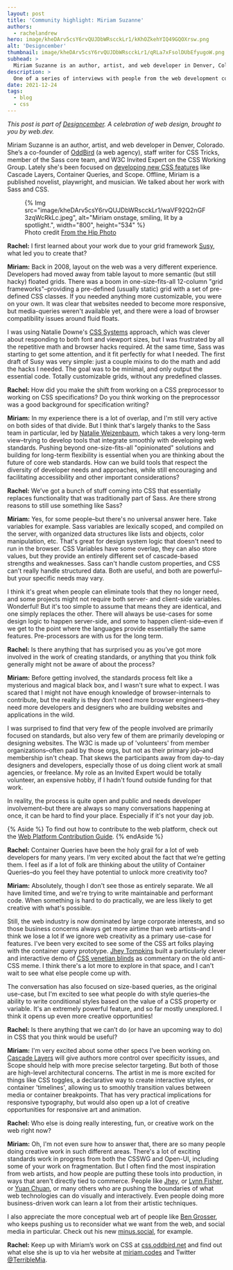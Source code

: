 ```yaml
---
layout: post
title: 'Community highlight: Miriam Suzanne'
authors: 
  - rachelandrew
hero: image/kheDArv5csY6rvQUJDbWRscckLr1/kKhOZkehYIQ49GQOXrsw.png
alt: 'Designcember'
thumbnail: image/kheDArv5csY6rvQUJDbWRscckLr1/qRLa7xFsolDUbEfyugoW.png
subhead: >
  Miriam Suzanne is an author, artist, and web developer in Denver, Colorado, and is currently working on exciting CSS specs like Container Queries and Cascade Layers.
description: >
  One of a series of interviews with people from the web development community who are doing interesting things with CSS. This time I speak to Miriam Suzanne.
date: 2021-12-24
tags:
  - blog
  - css
---
```


_This post is part of [Designcember](https://designcember.com/). A celebration of web design, brought to you by web.dev._


Miriam Suzanne is an author, artist, and web developer in Denver, Colorado. She’s a co-founder of [OddBird](https://oddbird.net ) (a web agency), staff writer for CSS Tricks, member of the Sass core team, and W3C Invited Expert on the CSS Working Group. Lately she's been focused on [developing new CSS features](css.oddbird.net) like Cascade Layers, Container Queries, and Scope. Offline, Miriam is a published novelist, playwright, and musician. We talked about her work with Sass and CSS.

<figure>
  {% Img src="image/kheDArv5csY6rvQUJDbWRscckLr1/waVF92Q2nGF3zqWcRkLc.jpeg", alt="Miriam onstage, smiling, lit by a spotlight.", width="800", height="534" %}
  <figcaption>Photo credit <a href="https://fromthehipphoto.com">From the Hip Photo</a></figcaption>
</figure>

**Rachel:** I first learned about your work due to your grid framework [Susy](https://www.oddbird.net/susy/), what led you to create that?

**Miriam:** Back in 2008, layout on the web was a very different experience. Developers had moved away from table layout to more semantic (but still hacky) floated grids. There was a boom in one-size-fits-all 12-column "grid frameworks"–providing a pre-defined (usually static) grid with a set of pre-defined CSS classes. If you needed anything more customizable, you were on your own. It was clear that websites needed to become more responsive, but media-queries weren't available yet, and there were a load of browser compatibility issues around fluid floats. 

I was using Natalie Downe's [CSS Systems](https://blog.natbat.net/post/46614243624/css-systems) approach, which was clever about responding to both font and viewport sizes, but I was frustrated by all the repetitive math and browser hacks required. At the same time, Sass was starting to get some attention, and it fit perfectly for what I needed. The first draft of Susy was very simple: just a couple mixins to do the math and add the hacks I needed. The goal was to be minimal, and only output the essential code. Totally customizable grids, without any predefined classes.

**Rachel:** How did you make the shift from working on a CSS preprocessor to working on CSS specifications? Do you think working on the preprocessor was a good background for specification writing?

**Miriam:** In my experience there is a lot of overlap, and I'm still very active on both sides of that divide. But I think that's largely thanks to the Sass team in particular, led by [Natalie Weizenbaum](https://twitter.com/nex3), which takes a very long-term view–trying to develop tools that integrate smoothly with developing web standards. Pushing beyond one-size-fits-all "opinionated" solutions and building for long-term flexibility is essential when you are thinking about the future of core web standards. How can we build tools that respect the diversity of developer needs and approaches, while still encouraging and facilitating accessibility and other important considerations?

**Rachel:** We’ve got a bunch of stuff coming into CSS that essentially replaces functionality that was traditionally part of Sass. Are there strong reasons to still use something like Sass?

**Miriam:** Yes, for some people–but there's no universal answer here. Take variables for example. Sass variables are lexically scoped, and compiled on the server, with organized data structures like lists and objects, color manipulation, etc. That's great for design system logic that doesn't need to run in the browser. CSS Variables have some overlap, they can also store values, but they provide an entirely different set of cascade-based strengths and weaknesses. Sass can't handle custom properties, and CSS can't really handle structured data. Both are useful, and both are powerful–but your specific needs may vary. 

I think it's great when people can eliminate tools that they no longer need, and some projects might not require both server- and client-side variables. Wonderful! But it's too simple to assume that means they are identical, and one simply replaces the other. There will always be use-cases for some design logic to happen server-side, and some to happen client-side–even if we get to the point where the languages provide essentially the same features. Pre-processors are with us for the long term.

**Rachel:** Is there anything that has surprised you as you’ve got more involved in the work of creating standards, or anything that you think folk generally might not be aware of about the process?

**Miriam:** Before getting involved, the standards process felt like a mysterious and magical black box, and I wasn't sure what to expect. I was scared that I might not have enough knowledge of browser-internals to contribute, but the reality is they don't need more browser engineers–they need more developers and designers who are building websites and applications in the wild. 

I was surprised to find that very few of the people involved are primarily focused on standards, but also very few of them are primarily developing or designing websites. The W3C is made up of 'volunteers' from member organizations–often paid by those orgs, but not as their primary job–and membership isn't cheap. That skews the participants away from day-to-day designers and developers, especially those of us doing client work at small agencies, or freelance. My role as an Invited Expert would be totally volunteer, an expensive hobby, if I hadn't found outside funding for that work.

In reality, the process is quite open and public and needs developer involvement–but there are always so many conversations happening at once, it can be hard to find your place. Especially if it's not your day job.

{% Aside %}
To find out how to contribute to the web platform, check out the [Web Platform Contribution Guide](https://wpc.guide/).
{% endAside %}

**Rachel:** Container Queries have been the holy grail for a lot of web developers for many years. I’m very excited about the fact that we’re getting them. I feel as if a lot of folk are thinking about the utility of Container Queries–do you feel they have potential to unlock more creativity too?

**Miriam:** Absolutely, though I don't see those as entirely separate. We all have limited time, and we're trying to write maintainable and performant code. When something is hard to do practically, we are less likely to get creative with what's possible.

Still, the web industry is now dominated by large corporate interests, and so those business concerns always get more airtime than web artists–and I think we lose a lot if we ignore web creativity as a primary use-case for features. I've been very excited to see some of the CSS art folks playing with the container query prototype. [Jhey Tompkins](https://jhey.dev/) built a particularly clever and interactive demo of [CSS venetian blinds](https://jh3y.medium.com/can-we-create-a-resize-hack-with-css-container-queries-e9fc32501293) as commentary on the old anti-CSS meme. I think there's a lot more to explore in that space, and I can't wait to see what else people come up with.

The conversation has also focused on size-based queries, as the original use-case, but I'm excited to see what people do with style queries–the ability to write conditional styles based on the value of a CSS property or variable. It's an extremely powerful feature, and so far mostly unexplored. I think it opens up even more creative opportunities!

**Rachel:** Is there anything that we can’t do (or have an upcoming way to do) in CSS that you think would be useful?

**Miriam:** I'm very excited about some other specs I've been working on. [Cascade Layers](https://developer.mozilla.org/docs/Web/CSS/@layer) will give authors more control over specificity issues, and Scope should help with more precise selector targeting. But both of those are high-level architectural concerns. The artist in me is more excited for things like CSS toggles, a declarative way to create interactive styles, or container 'timelines', allowing us to smoothly transition values between media or container breakpoints. That has very practical implications for responsive typography, but would also open up a lot of creative opportunities for responsive art and animation. 

**Rachel:** Who else is doing really interesting, fun, or creative work on the web right now?

**Miriam:** Oh, I'm not even sure how to answer that, there are so many people doing creative work in such different areas. There's a lot of exciting standards work in progress from both the CSSWG and Open-UI, including some of your work on fragmentation. But I often find the most inspiration from web artists, and how people are putting these tools into production, in ways that aren't directly tied to commerce. People like [Jhey](https://jhey.dev/), or [Lynn Fisher](https://lynnandtonic.com/), or [Yuan Chuan](https://twitter.com/yuanchuan23), or many others who are pushing the boundaries of what web technologies can do visually and interactively. Even people doing more business-driven work can learn a lot from their artistic techniques.

I also appreciate the more conceptual web art of people like [Ben Grosser](https://bengrosser.com/), who keeps pushing us to reconsider what we want from the web, and social media in particular. Check out his new [minus.social](https://minus.social), for example.

**Rachel:** Keep up with Miriam’s work on CSS at [css.oddbird.net](https://css.oddbird.net) and find out what else she is up to via her website at [miriam.codes](https://miriam.codes) and Twitter [@TerribleMia](https://twitter.com/TerribleMia).
